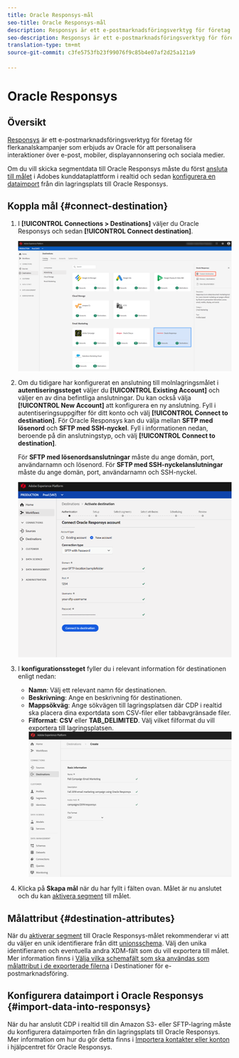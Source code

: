 ```yaml
---
title: Oracle Responsys-mål
seo-title: Oracle Responsys-mål
description: Responsys är ett e-postmarknadsföringsverktyg för företag för flerkanalskampanjer som erbjuds av Oracle för att personalisera interaktioner över e-post, mobiler, displayannonsering och sociala medier.
seo-description: Responsys är ett e-postmarknadsföringsverktyg för företag för flerkanalskampanjer som erbjuds av Oracle för att personalisera interaktioner över e-post, mobiler, displayannonsering och sociala medier.
translation-type: tm+mt
source-git-commit: c3fe5753fb23f99076f9c85b4e07af2d25a121a9

---
```



# Oracle Responsys

## Översikt

[Responsys](https://www.oracle.com/marketingcloud/products/cross-channel-orchestration/) är ett e-postmarknadsföringsverktyg för företag för flerkanalskampanjer som erbjuds av Oracle för att personalisera interaktioner över e-post, mobiler, displayannonsering och sociala medier.

Om du vill skicka segmentdata till Oracle Responsys måste du först [ansluta till målet](#connect-destination) i Adobes kunddataplattform i realtid och sedan [konfigurera en dataimport](#import-data-into-responsys) från din lagringsplats till Oracle Responsys.

## Koppla mål {#connect-destination}

1. I **[!UICONTROL Connections > Destinations]** väljer du Oracle Responsys och sedan **[!UICONTROL Connect destination]**.

   ![Anslut till svar](/help/rtcdp/destinations/assets/connect-oracle-responsys.png)

2. Om du tidigare har konfigurerat en anslutning till molnlagringsmålet i **autentiseringssteget** väljer du **[!UICONTROL Existing Account]** och väljer en av dina befintliga anslutningar. Du kan också välja **[!UICONTROL New Account]** att konfigurera en ny anslutning. Fyll i autentiseringsuppgifter för ditt konto och välj **[!UICONTROL Connect to destination]**. För Oracle Responsys kan du välja mellan **SFTP med lösenord** och **SFTP med SSH-nyckel**. Fyll i informationen nedan, beroende på din anslutningstyp, och välj **[!UICONTROL Connect to destination]**.

   För **SFTP med lösenordsanslutningar** måste du ange domän, port, användarnamn och lösenord.
För **SFTP med SSH-nyckelanslutningar** måste du ange domän, port, användarnamn och SSH-nyckel.

   ![Fyll i svarsinformation](/help/rtcdp/destinations/assets/responsys-authentication.png)

3. I **konfigurationssteget** fyller du i relevant information för destinationen enligt nedan:
   * **Namn**: Välj ett relevant namn för destinationen.
   * **Beskrivning**: Ange en beskrivning för destinationen.
   * **Mappsökväg**: Ange sökvägen till lagringsplatsen där CDP i realtid ska placera dina exportdata som CSV-filer eller tabbavgränsade filer.
   * **Filformat**: **CSV** eller **TAB_DELIMITED**. Välj vilket filformat du vill exportera till lagringsplatsen.
   ![Grundläggande information om svar](/help/rtcdp/destinations/assets/responsys-basic-information.png)

4. Klicka på **Skapa mål** när du har fyllt i fälten ovan. Målet är nu anslutet och du kan [aktivera segment](/help/rtcdp/destinations/activate-destinations.md) till målet.

## Målattribut {#destination-attributes}

När du [aktiverar segment](/help/rtcdp/destinations/activate-destinations.md) till Oracle Responsys-målet rekommenderar vi att du väljer en unik identifierare från ditt [unionsschema](https://www.adobe.io/apis/experienceplatform/home/profile-identity-segmentation/profile-identity-segmentation-services.html#!api-specification/markdown/narrative/technical_overview/unified_profile_architectural_overview/unified_profile_architectural_overview.md). Välj den unika identifieraren och eventuella andra XDM-fält som du vill exportera till målet. Mer information finns i [Välja vilka schemafält som ska användas som målattribut i de exporterade filerna](/help/rtcdp/destinations/email-marketing-destinations.md#destination-attributes) i Destinationer för e-postmarknadsföring.

## Konfigurera dataimport i Oracle Responsys {#import-data-into-responsys}

När du har anslutit CDP i realtid till din Amazon S3- eller SFTP-lagring måste du konfigurera dataimporten från din lagringsplats till Oracle Responsys. Mer information om hur du gör detta finns i [Importera kontakter eller konton](https://docs.oracle.com/cloud/latest/marketingcs_gs/OMCEA/Connect_WizardUpload.htm) i hjälpcentret för Oracle Responsys.